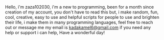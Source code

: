 Hello, i'm zaza102030, i'm a new to programming, been for a month since creation of my account, you don't have to read this but, i make random, fun, cool, creative,
easy to use and helpful scripts for people to use and brighten their life, i make them in many programming languages, feel free to reach out or message me
my email is kadakamel6@gmail.com if you need any help or support i can help, Have a wonderful day!
